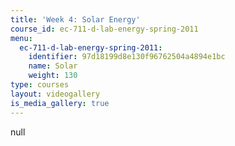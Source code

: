 ```yaml
---
title: 'Week 4: Solar Energy'
course_id: ec-711-d-lab-energy-spring-2011
menu:
  ec-711-d-lab-energy-spring-2011:
    identifier: 97d18199d8e130f96762504a4894e1bc
    name: Solar
    weight: 130
type: courses
layout: videogallery
is_media_gallery: true
---
```

null